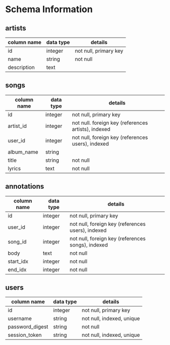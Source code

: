 # Schema Information

## artists
column name | data type | details
------------|-----------|-----------------------
id          | integer   | not null, primary key
name        | string    | not null
description | text      |


## songs
column name | data type | details
------------|-----------|-----------------------
id          | integer   | not null, primary key
artist_id   | integer   | not null. foreign key (references artists), indexed
user_id     | integer   | not null, foreign key (references users), indexed
album_name  | string    |
title       | string    | not null
lyrics      | text      | not null

## annotations
column name | data type | details
------------|-----------|-----------------------
id          | integer   | not null, primary key
user_id     | integer   | not null, foreign key (references users), indexed
song_id     | integer   | not null, foreign key (references songs), indexed
body        | text      | not null
start_idx   | integer   | not null
end_idx     | integer   | not null

## users
column name     | data type | details
----------------|-----------|-----------------------
id              | integer   | not null, primary key
username        | string    | not null, indexed, unique
password_digest | string    | not null
session_token   | string    | not null, indexed, unique
